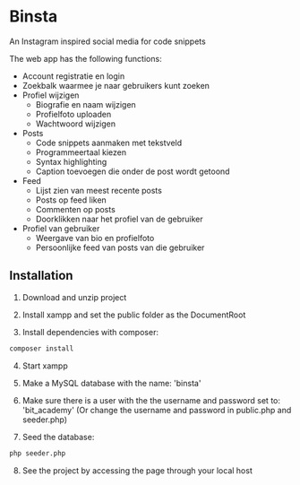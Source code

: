 # Binsta
An Instagram inspired social media for code snippets

The web app has the following functions:
- Account registratie en login
- Zoekbalk waarmee je naar gebruikers kunt zoeken
- Profiel wijzigen
    - Biografie en naam wijzigen
    - Profielfoto uploaden
    - Wachtwoord wijzigen
- Posts
    - Code snippets aanmaken met tekstveld
    - Programmeertaal kiezen
    - Syntax highlighting
    - Caption toevoegen die onder de post wordt getoond
- Feed
    - Lijst zien van meest recente posts
    - Posts op feed liken
    - Commenten op posts
    - Doorklikken naar het profiel van de gebruiker
- Profiel van gebruiker
    - Weergave van bio en profielfoto
    - Persoonlijke feed van posts van die gebruiker

## Installation

1) Download and unzip project

2) Install xampp and set the public folder as the DocumentRoot

3) Install dependencies with composer:
```bash
composer install
```

4) Start xampp

5) Make a MySQL database with the name: 'binsta'

6) Make sure there is a user with the the username and password set to: 'bit_academy' (Or change the username and password in public.php and seeder.php)

7) Seed the database:
```bash
php seeder.php
```

8) See the project by accessing the page through your local host
